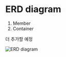 
# ERD diagram

1. Member
2. Container

더 추가할 예정

![ERD diagram](https://user-images.githubusercontent.com/78399203/167126042-69d78ab3-2562-430e-9351-9f47fc9853ac.png)


